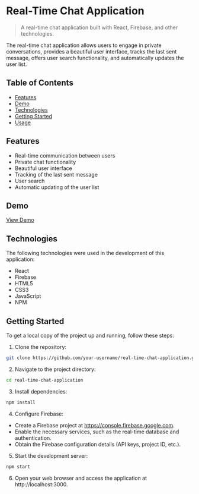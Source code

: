 # Real-Time Chat Application

> A real-time chat application built with React, Firebase, and other technologies.

The real-time chat application allows users to engage in private conversations, provides a beautiful user interface, tracks the last sent message, offers user search functionality, and automatically updates the user list.

## Table of Contents

- [Features](#features)
- [Demo](#demo)
- [Technologies](#technologies)
- [Getting Started](#getting-started)
- [Usage](#usage)

## Features

- Real-time communication between users
- Private chat functionality
- Beautiful user interface
- Tracking of the last sent message
- User search
- Automatic updating of the user list

## Demo

[View Demo](https://your-demo-url.com)

## Technologies

The following technologies were used in the development of this application:

- React
- Firebase
- HTML5
- CSS3
- JavaScript
- NPM

## Getting Started

To get a local copy of the project up and running, follow these steps:

1. Clone the repository:
```bash
git clone https://github.com/your-username/real-time-chat-application.git
```

2. Navigate to the project directory:
```bash
cd real-time-chat-application
```

3. Install dependencies:
```bash
npm install
```
4. Configure Firebase:
- Create a Firebase project at https://console.firebase.google.com.
- Enable the necessary services, such as the real-time database and authentication.
- Obtain the Firebase configuration details (API keys, project ID, etc.).

5. Start the development server:
```bash
npm start
```
6. Open your web browser and access the application at http://localhost:3000.
